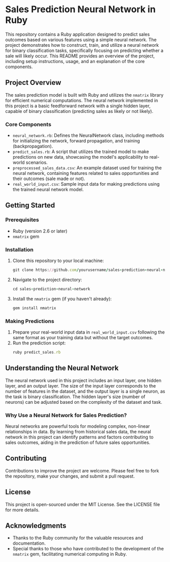 # Sales Prediction Neural Network in Ruby

This repository contains a Ruby application designed to predict sales outcomes based on various features using a simple neural network. The project demonstrates how to construct, train, and utilize a neural network for binary classification tasks, specifically focusing on predicting whether a sale will likely occur. This README provides an overview of the project, including setup instructions, usage, and an explanation of the core components.

## Project Overview

The sales prediction model is built with Ruby and utilizes the `nmatrix` library for efficient numerical computations. The neural network implemented in this project is a basic feedforward network with a single hidden layer, capable of binary classification (predicting sales as likely or not likely).

### Core Components

- `neural_network.rb`: Defines the NeuralNetwork class, including methods for initializing the network, forward propagation, and training (backpropagation).
- `predict_sales.rb`: A script that utilizes the trained model to make predictions on new data, showcasing the model's applicability to real-world scenarios.
- `preprocessed_sales_data.csv`: An example dataset used for training the neural network, containing features related to sales opportunities and their outcomes (sale made or not).
- `real_world_input.csv`: Sample input data for making predictions using the trained neural network model.

## Getting Started

### Prerequisites

- Ruby (version 2.6 or later)
- `nmatrix` gem

### Installation

1. Clone this repository to your local machine:
   ```ruby
   git clone https://github.com/yourusername/sales-prediction-neural-network.git
   ```
2. Navigate to the project directory:
   ```ruby
   cd sales-prediction-neural-network
   ```
3. Install the `nmatrix` gem (if you haven't already):
   ```ruby
   gem install nmatrix
   ```

### Making Predictions

1. Prepare your real-world input data in `real_world_input.csv` following the same format as your training data but without the target outcomes.
2. Run the prediction script:
   ```ruby
   ruby predict_sales.rb
   ```

## Understanding the Neural Network

The neural network used in this project includes an input layer, one hidden layer, and an output layer. The size of the input layer corresponds to the number of features in the dataset, and the output layer is a single neuron, as the task is binary classification. The hidden layer's size (number of neurons) can be adjusted based on the complexity of the dataset and task.

### Why Use a Neural Network for Sales Prediction?

Neural networks are powerful tools for modeling complex, non-linear relationships in data. By learning from historical sales data, the neural network in this project can identify patterns and factors contributing to sales outcomes, aiding in the prediction of future sales opportunities.

## Contributing

Contributions to improve the project are welcome. Please feel free to fork the repository, make your changes, and submit a pull request.

## License

This project is open-sourced under the MIT License. See the LICENSE file for more details.

## Acknowledgments

- Thanks to the Ruby community for the valuable resources and documentation.
- Special thanks to those who have contributed to the development of the `nmatrix` gem, facilitating numerical computing in Ruby.

